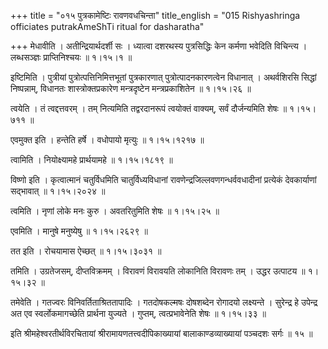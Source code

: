 +++
title = "०१५ पुत्रकामेष्टिः रावणवधचिन्ता"
title_english = "015 Rishyashringa officiates putrakAmeShTi ritual for dasharatha"

+++
मेधावीति । अतीन्द्रियार्थदर्शी सः । ध्यात्वा दशरथस्य पुत्रसिद्धिः केन कर्मणा भवेदिति विचिन्त्य । लब्धसञ्ज्ञः प्राप्तिनिश्चयः  ॥  १।१५।१ ॥   

  

इष्टिमिति । पुत्रीयां पुत्रोत्पत्तिनिमित्तभूतां पुत्रकारणात् पुत्रोत्पादनकारणत्वेन विधानात् । अथर्वशिरसि सिद्धां निष्पन्नाम्, विधानतः शास्त्रोक्तप्रकारेण मन्त्रदृष्टेन मन्त्रप्रकाशितेन  ॥  १।१५।२६ ॥   

  

त्वयेति । तं त्वद्दत्तवरम् । तम् नित्यमिति तद्वरदानरूपं त्वयोक्तं वाक्यम्, सर्वं दौर्जन्यमिति शेषः  ॥  १।१५।७११ ॥   

  

एवमुक्त इति । हन्तेति हर्षे । वधोपायो मृत्युः  ॥  १।१५।१२१७ ॥   

  

त्वामिति । नियोक्ष्यामहे प्रार्थयामहे  ॥  १।१५।१८१९ ॥   

  

विष्णो इति । कृत्वात्मानं चतुर्विधमिति चातुर्विध्यविधानां रावणेन्द्रजिल्लवणगन्धर्ववधादीनां प्रत्येकं देवकार्याणां सद्भावात्  ॥  १।१५।२०२४ ॥   

  

त्वमिति । नृणां लोके मनः कुरु । अवतरितुमिति शेषः  ॥  १।१५।२५ ॥   

  

एवमिति । मानुषे मनुष्येषु  ॥  १।१५।२६२९ ॥   

  

तत इति । रोचयामास ऐच्छत्  ॥  १।१५।३०३१ ॥   

  

तमिति । उग्रतेजसम्, दीप्तविक्रमम् । विरावणं विरावयति लोकानिति विरावणः तम् । उद्धर उत्पाटय  ॥  १।१५।३२ ॥   

  

तमेवेति । गतज्वरः विनिवर्तिताश्रिततापादिः । गतदोषकल्मषः दोषशब्देन रोगादयो लक्ष्यन्ते । सुरेन्द्र हे उपेन्द्र अत एव स्वर्लोकमागच्छेति प्रार्थना युज्यते । गुप्तम्, त्वत्प्रभावेनेति शेषः  ॥  १।१५।३३ ॥   

  

इति श्रीमहेश्वरतीर्थविरचितायां श्रीरामायणतत्त्वदीपिकाख्यायां बालाकाण्डव्याख्यायां पञ्चदशः सर्गः  ॥  १५  ॥   

  

  

